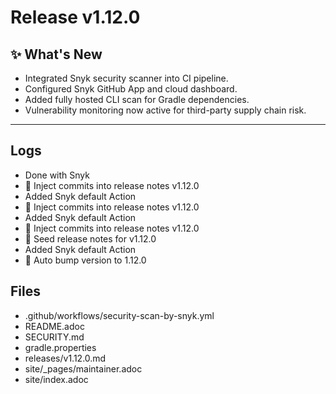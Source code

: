 # Release v1.12.0

## ✨ What's New

- Integrated Snyk security scanner into CI pipeline.
- Configured Snyk GitHub App and cloud dashboard.
- Added fully hosted CLI scan for Gradle dependencies.
- Vulnerability monitoring now active for third-party supply chain risk.

---
## Logs

- Done with Snyk
- 📝 Inject commits into release notes v1.12.0
- Added Snyk default Action
- 📝 Inject commits into release notes v1.12.0
- Added Snyk default Action
- 📝 Inject commits into release notes v1.12.0
- 📝 Seed release notes for v1.12.0
- Added Snyk default Action
- 🔼 Auto bump version to 1.12.0

## Files

- .github/workflows/security-scan-by-snyk.yml
- README.adoc
- SECURITY.md
- gradle.properties
- releases/v1.12.0.md
- site/_pages/maintainer.adoc
- site/index.adoc
